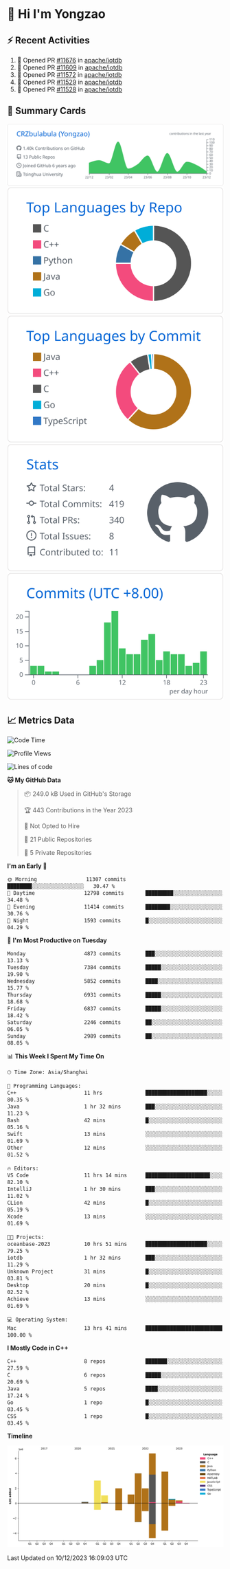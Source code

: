 # 👋 Hi I'm Yongzao

## ⚡ Recent Activities
<!--START_SECTION:activity-->
1. 💪 Opened PR [#11676](https://github.com/apache/iotdb/pull/11676) in [apache/iotdb](https://github.com/apache/iotdb)
2. 💪 Opened PR [#11609](https://github.com/apache/iotdb/pull/11609) in [apache/iotdb](https://github.com/apache/iotdb)
3. 💪 Opened PR [#11572](https://github.com/apache/iotdb/pull/11572) in [apache/iotdb](https://github.com/apache/iotdb)
4. 💪 Opened PR [#11529](https://github.com/apache/iotdb/pull/11529) in [apache/iotdb](https://github.com/apache/iotdb)
5. 💪 Opened PR [#11528](https://github.com/apache/iotdb/pull/11528) in [apache/iotdb](https://github.com/apache/iotdb)
<!--END_SECTION:activity-->

## 🎑 Summary Cards

[![](https://raw.githubusercontent.com/CRZbulabula/CRZbulabula/main/profile-summary-card-output/github/0-profile-details.svg)](https://github.com/vn7n24fzkq/github-profile-summary-cards)
[![](https://raw.githubusercontent.com/CRZbulabula/CRZbulabula/main/profile-summary-card-output/github/1-repos-per-language.svg)](https://github.com/vn7n24fzkq/github-profile-summary-cards) [![](https://raw.githubusercontent.com/CRZbulabula/CRZbulabula/main/profile-summary-card-output/github/2-most-commit-language.svg)](https://github.com/vn7n24fzkq/github-profile-summary-cards)
[![](https://raw.githubusercontent.com/CRZbulabula/CRZbulabula/main/profile-summary-card-output/github/3-stats.svg)](https://github.com/vn7n24fzkq/github-profile-summary-cards) [![](https://raw.githubusercontent.com/CRZbulabula/CRZbulabula/main/profile-summary-card-output/github/4-productive-time.svg)](https://github.com/vn7n24fzkq/github-profile-summary-cards)

## 📈 Metrics Data

<!--START_SECTION:waka-->
![Code Time](http://img.shields.io/badge/Code%20Time-516%20hrs%2051%20mins-blue)

![Profile Views](http://img.shields.io/badge/Profile%20Views-0-blue)

![Lines of code](https://img.shields.io/badge/From%20Hello%20World%20I%27ve%20Written-25.2%20million%20lines%20of%20code-blue)

**🐱 My GitHub Data** 

> 📦 249.0 kB Used in GitHub's Storage 
 > 
> 🏆 443 Contributions in the Year 2023
 > 
> 🚫 Not Opted to Hire
 > 
> 📜 21 Public Repositories 
 > 
> 🔑 5 Private Repositories 
 > 
**I'm an Early 🐤** 

```text
🌞 Morning                11307 commits       ████████░░░░░░░░░░░░░░░░░   30.47 % 
🌆 Daytime                12798 commits       █████████░░░░░░░░░░░░░░░░   34.48 % 
🌃 Evening                11414 commits       ████████░░░░░░░░░░░░░░░░░   30.76 % 
🌙 Night                  1593 commits        █░░░░░░░░░░░░░░░░░░░░░░░░   04.29 % 
```
📅 **I'm Most Productive on Tuesday** 

```text
Monday                   4873 commits        ███░░░░░░░░░░░░░░░░░░░░░░   13.13 % 
Tuesday                  7384 commits        █████░░░░░░░░░░░░░░░░░░░░   19.90 % 
Wednesday                5852 commits        ████░░░░░░░░░░░░░░░░░░░░░   15.77 % 
Thursday                 6931 commits        █████░░░░░░░░░░░░░░░░░░░░   18.68 % 
Friday                   6837 commits        █████░░░░░░░░░░░░░░░░░░░░   18.42 % 
Saturday                 2246 commits        ██░░░░░░░░░░░░░░░░░░░░░░░   06.05 % 
Sunday                   2989 commits        ██░░░░░░░░░░░░░░░░░░░░░░░   08.05 % 
```


📊 **This Week I Spent My Time On** 

```text
🕑︎ Time Zone: Asia/Shanghai

💬 Programming Languages: 
C++                      11 hrs              ████████████████████░░░░░   80.35 % 
Java                     1 hr 32 mins        ███░░░░░░░░░░░░░░░░░░░░░░   11.23 % 
Bash                     42 mins             █░░░░░░░░░░░░░░░░░░░░░░░░   05.16 % 
Swift                    13 mins             ░░░░░░░░░░░░░░░░░░░░░░░░░   01.69 % 
Other                    12 mins             ░░░░░░░░░░░░░░░░░░░░░░░░░   01.52 % 

🔥 Editors: 
VS Code                  11 hrs 14 mins      █████████████████████░░░░   82.10 % 
IntelliJ                 1 hr 30 mins        ███░░░░░░░░░░░░░░░░░░░░░░   11.02 % 
CLion                    42 mins             █░░░░░░░░░░░░░░░░░░░░░░░░   05.19 % 
Xcode                    13 mins             ░░░░░░░░░░░░░░░░░░░░░░░░░   01.69 % 

🐱‍💻 Projects: 
oceanbase-2023           10 hrs 51 mins      ████████████████████░░░░░   79.25 % 
iotdb                    1 hr 32 mins        ███░░░░░░░░░░░░░░░░░░░░░░   11.29 % 
Unknown Project          31 mins             █░░░░░░░░░░░░░░░░░░░░░░░░   03.81 % 
Desktop                  20 mins             █░░░░░░░░░░░░░░░░░░░░░░░░   02.52 % 
Achieve                  13 mins             ░░░░░░░░░░░░░░░░░░░░░░░░░   01.69 % 

💻 Operating System: 
Mac                      13 hrs 41 mins      █████████████████████████   100.00 % 
```

**I Mostly Code in C++** 

```text
C++                      8 repos             ███████░░░░░░░░░░░░░░░░░░   27.59 % 
C                        6 repos             █████░░░░░░░░░░░░░░░░░░░░   20.69 % 
Java                     5 repos             ████░░░░░░░░░░░░░░░░░░░░░   17.24 % 
Go                       1 repo              █░░░░░░░░░░░░░░░░░░░░░░░░   03.45 % 
CSS                      1 repo              █░░░░░░░░░░░░░░░░░░░░░░░░   03.45 % 
```



**Timeline**

![Lines of Code chart](https://raw.githubusercontent.com/CRZbulabula/CRZbulabula/main/assets/bar_graph.png)


 Last Updated on 10/12/2023 16:09:03 UTC
<!--END_SECTION:waka-->

